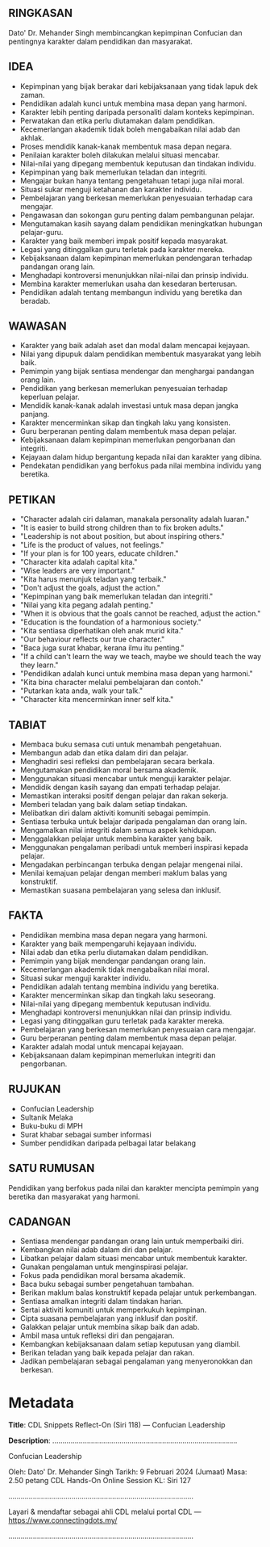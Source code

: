 ## RINGKASAN
Dato' Dr. Mehander Singh membincangkan kepimpinan Confucian dan pentingnya karakter dalam pendidikan dan masyarakat.

## IDEA
- Kepimpinan yang bijak berakar dari kebijaksanaan yang tidak lapuk dek zaman.
- Pendidikan adalah kunci untuk membina masa depan yang harmoni.
- Karakter lebih penting daripada personaliti dalam konteks kepimpinan.
- Perwatakan dan etika perlu diutamakan dalam pendidikan.
- Kecemerlangan akademik tidak boleh mengabaikan nilai adab dan akhlak.
- Proses mendidik kanak-kanak membentuk masa depan negara.
- Penilaian karakter boleh dilakukan melalui situasi mencabar.
- Nilai-nilai yang dipegang membentuk keputusan dan tindakan individu.
- Kepimpinan yang baik memerlukan teladan dan integriti.
- Mengajar bukan hanya tentang pengetahuan tetapi juga nilai moral.
- Situasi sukar menguji ketahanan dan karakter individu.
- Pembelajaran yang berkesan memerlukan penyesuaian terhadap cara mengajar.
- Pengawasan dan sokongan guru penting dalam pembangunan pelajar.
- Mengutamakan kasih sayang dalam pendidikan meningkatkan hubungan pelajar-guru.
- Karakter yang baik memberi impak positif kepada masyarakat.
- Legasi yang ditinggalkan guru terletak pada karakter mereka.
- Kebijaksanaan dalam kepimpinan memerlukan pendengaran terhadap pandangan orang lain.
- Menghadapi kontroversi menunjukkan nilai-nilai dan prinsip individu.
- Membina karakter memerlukan usaha dan kesedaran berterusan.
- Pendidikan adalah tentang membangun individu yang beretika dan beradab.

## WAWASAN
- Karakter yang baik adalah aset dan modal dalam mencapai kejayaan.
- Nilai yang dipupuk dalam pendidikan membentuk masyarakat yang lebih baik.
- Pemimpin yang bijak sentiasa mendengar dan menghargai pandangan orang lain.
- Pendidikan yang berkesan memerlukan penyesuaian terhadap keperluan pelajar.
- Mendidik kanak-kanak adalah investasi untuk masa depan jangka panjang.
- Karakter mencerminkan sikap dan tingkah laku yang konsisten.
- Guru berperanan penting dalam membentuk masa depan pelajar.
- Kebijaksanaan dalam kepimpinan memerlukan pengorbanan dan integriti.
- Kejayaan dalam hidup bergantung kepada nilai dan karakter yang dibina.
- Pendekatan pendidikan yang berfokus pada nilai membina individu yang beretika.

## PETIKAN
- "Character adalah ciri dalaman, manakala personality adalah luaran."
- "It is easier to build strong children than to fix broken adults."
- "Leadership is not about position, but about inspiring others."
- "Life is the product of values, not feelings."
- "If your plan is for 100 years, educate children."
- "Character kita adalah capital kita."
- "Wise leaders are very important."
- "Kita harus menunjuk teladan yang terbaik."
- "Don't adjust the goals, adjust the action."
- "Kepimpinan yang baik memerlukan teladan dan integriti."
- "Nilai yang kita pegang adalah penting."
- "When it is obvious that the goals cannot be reached, adjust the action."
- "Education is the foundation of a harmonious society."
- "Kita sentiasa diperhatikan oleh anak murid kita."
- "Our behaviour reflects our true character."
- "Baca juga surat khabar, kerana ilmu itu penting."
- "If a child can't learn the way we teach, maybe we should teach the way they learn."
- "Pendidikan adalah kunci untuk membina masa depan yang harmoni."
- "Kita bina character melalui pembelajaran dan contoh."
- "Putarkan kata anda, walk your talk."
- "Character kita mencerminkan inner self kita."

## TABIAT
- Membaca buku semasa cuti untuk menambah pengetahuan.
- Membangun adab dan etika dalam diri dan pelajar.
- Menghadiri sesi refleksi dan pembelajaran secara berkala.
- Mengutamakan pendidikan moral bersama akademik.
- Menggunakan situasi mencabar untuk menguji karakter pelajar.
- Mendidik dengan kasih sayang dan empati terhadap pelajar.
- Memastikan interaksi positif dengan pelajar dan rakan sekerja.
- Memberi teladan yang baik dalam setiap tindakan.
- Melibatkan diri dalam aktiviti komuniti sebagai pemimpin.
- Sentiasa terbuka untuk belajar daripada pengalaman dan orang lain.
- Mengamalkan nilai integriti dalam semua aspek kehidupan.
- Menggalakkan pelajar untuk membina karakter yang baik.
- Menggunakan pengalaman peribadi untuk memberi inspirasi kepada pelajar.
- Mengadakan perbincangan terbuka dengan pelajar mengenai nilai.
- Menilai kemajuan pelajar dengan memberi maklum balas yang konstruktif.
- Memastikan suasana pembelajaran yang selesa dan inklusif.

## FAKTA
- Pendidikan membina masa depan negara yang harmoni.
- Karakter yang baik mempengaruhi kejayaan individu.
- Nilai adab dan etika perlu diutamakan dalam pendidikan.
- Pemimpin yang bijak mendengar pandangan orang lain.
- Kecemerlangan akademik tidak mengabaikan nilai moral.
- Situasi sukar menguji karakter individu.
- Pendidikan adalah tentang membina individu yang beretika.
- Karakter mencerminkan sikap dan tingkah laku seseorang.
- Nilai-nilai yang dipegang membentuk keputusan individu.
- Menghadapi kontroversi menunjukkan nilai dan prinsip individu.
- Legasi yang ditinggalkan guru terletak pada karakter mereka.
- Pembelajaran yang berkesan memerlukan penyesuaian cara mengajar.
- Guru berperanan penting dalam membentuk masa depan pelajar.
- Karakter adalah modal untuk mencapai kejayaan.
- Kebijaksanaan dalam kepimpinan memerlukan integriti dan pengorbanan.

## RUJUKAN
- Confucian Leadership
- Sultanik Melaka
- Buku-buku di MPH
- Surat khabar sebagai sumber informasi
- Sumber pendidikan daripada pelbagai latar belakang

## SATU RUMUSAN
Pendidikan yang berfokus pada nilai dan karakter mencipta pemimpin yang beretika dan masyarakat yang harmoni.

## CADANGAN
- Sentiasa mendengar pandangan orang lain untuk memperbaiki diri.
- Kembangkan nilai adab dalam diri dan pelajar.
- Libatkan pelajar dalam situasi mencabar untuk membentuk karakter.
- Gunakan pengalaman untuk menginspirasi pelajar.
- Fokus pada pendidikan moral bersama akademik.
- Baca buku sebagai sumber pengetahuan tambahan.
- Berikan maklum balas konstruktif kepada pelajar untuk perkembangan.
- Sentiasa amalkan integriti dalam tindakan harian.
- Sertai aktiviti komuniti untuk memperkukuh kepimpinan.
- Cipta suasana pembelajaran yang inklusif dan positif.
- Galakkan pelajar untuk membina sikap baik dan adab.
- Ambil masa untuk refleksi diri dan pengajaran.
- Kembangkan kebijaksanaan dalam setiap keputusan yang diambil.
- Berikan teladan yang baik kepada pelajar dan rakan.
- Jadikan pembelajaran sebagai pengalaman yang menyeronokkan dan berkesan.

# Metadata
**Title**: CDL Snippets Reflect-On (Siri 118) — Confucian Leadership

**Description**: ...........................................................................................

Confucian Leadership

Oleh: Dato' Dr. Mehander Singh
Tarikh: 9 Februari 2024 (Jumaat)
Masa: 2.50 petang
CDL Hands-On Online Session KL: Siri 127

...........................................................................................

Layari & mendaftar sebagai ahli CDL melalui portal CDL — https://www.connectingdots.my/

...........................................................................................